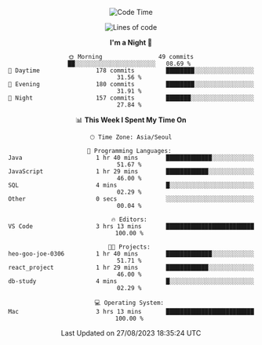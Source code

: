 <div align=center>
 
<!--START_SECTION:waka-->
![Code Time](http://img.shields.io/badge/Code%20Time-272%20hrs%2033%20mins-blue)

![Lines of code](https://img.shields.io/badge/From%20Hello%20World%20I%27ve%20Written-3.0%20million%20lines%20of%20code-blue)

**I'm a Night 🦉** 

```text
🌞 Morning                49 commits          ██░░░░░░░░░░░░░░░░░░░░░░░   08.69 % 
🌆 Daytime                178 commits         ████████░░░░░░░░░░░░░░░░░   31.56 % 
🌃 Evening                180 commits         ████████░░░░░░░░░░░░░░░░░   31.91 % 
🌙 Night                  157 commits         ███████░░░░░░░░░░░░░░░░░░   27.84 % 
```


📊 **This Week I Spent My Time On** 

```text
🕑︎ Time Zone: Asia/Seoul

💬 Programming Languages: 
Java                     1 hr 40 mins        █████████████░░░░░░░░░░░░   51.67 % 
JavaScript               1 hr 29 mins        ████████████░░░░░░░░░░░░░   46.00 % 
SQL                      4 mins              █░░░░░░░░░░░░░░░░░░░░░░░░   02.29 % 
Other                    0 secs              ░░░░░░░░░░░░░░░░░░░░░░░░░   00.04 % 

🔥 Editors: 
VS Code                  3 hrs 13 mins       █████████████████████████   100.00 % 

🐱‍💻 Projects: 
heo-goo-joe-0306         1 hr 40 mins        █████████████░░░░░░░░░░░░   51.71 % 
react_project            1 hr 29 mins        ████████████░░░░░░░░░░░░░   46.00 % 
db-study                 4 mins              █░░░░░░░░░░░░░░░░░░░░░░░░   02.29 % 

💻 Operating System: 
Mac                      3 hrs 13 mins       █████████████████████████   100.00 % 
```


 Last Updated on 27/08/2023 18:35:24 UTC
<!--END_SECTION:waka-->
 </div>
